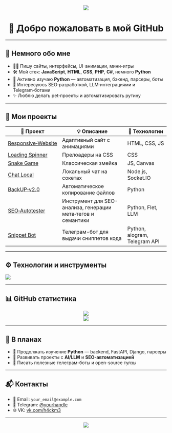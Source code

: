 <p align="center">
  <img src="https://capsule-render.vercel.app/api?type=waving&color=gradient&height=100&section=footer"/>
</p>

<h1 align="center">👋 Добро пожаловать в мой GitHub</h1>

---

## 🧠 Немного обо мне

- 👨‍💻 Пишу сайты, интерфейсы, UI-анимации, мини-игры
- 🛠 Мой стек: **JavaScript**, **HTML**, **CSS**, **PHP**, **C#**, немного **Python**
- 🧪 Активно изучаю **Python** — автоматизация, бэкенд, парсеры, боты
- 🚀 Интересуюсь SEO‑разработкой, LLM‑интеграциями и Telegram‑ботами
- ✨ Люблю делать pet‑проекты и автоматизировать рутину

---

## 📌 Мои проекты

| 🧪 Проект | 💡 Описание | 🧰 Технологии |
|----------|-------------|---------------|
| [Responsive‑Website](https://github.com/H4ckMM3/Responsive-website) | Адаптивный сайт с анимациями | HTML, CSS, JS |
| [Loading Spinner](https://github.com/H4ckMM3/Loading-spinner) | Прелоадеры на CSS | CSS |
| [Snake Game](https://github.com/H4ckMM3/Snake-Game) | Классическая змейка | JS, Canvas |
| [Chat Local](https://github.com/H4ckMM3/chat-local) | Локальный чат на сокетах | Node.js, Socket.IO |
| [BackUP‑v2.0](https://github.com/H4ckMM3/BackUP-v1.0) | Автоматическое копирование файлов | Python |
| [SEO‑Autotester](https://github.com/H4ckMM3/SEO-Autotester) | Инструмент для SEO-анализа, генерации мета‑тегов и семантики | Python, Flet, LLM |
| [Snippet Bot](https://github.com/H4ckMM3/Snippet-Bot) | Телеграм-бот для выдачи сниппетов кода | Python, aiogram, Telegram API |

---

## ⚙️ Технологии и инструменты

<p align="left">
  <img src="https://skillicons.dev/icons?i=js,html,css,python,php,cs,nodejs,git,github,vscode" />
</p>

---

## 📊 GitHub статистика

<p align="center">
  <img src="https://github-readme-stats.vercel.app/api?username=H4ckMM3&show_icons=true&theme=radical" />
  <br />
  <img src="https://github-readme-streak-stats.herokuapp.com?user=H4ckMM3&theme=radical" />
</p>

---

## 🔮 В планах

- 🐍 Продолжать изучение **Python** — backend, FastAPI, Django, парсеры
- 🤖 Развивать проекты с **AI/LLM** и **SEO-автоматизацией**
- 🚀 Писать полезные телеграм-боты и open-source тулзы

---

## 📬 Контакты

- 📧 Email: `your_email@example.com`
- 💬 Telegram: [@yourhandle](@GyaruDev)
- 🌐 VK: [vk.com/h4ckm3](https://vk.com/h4ckm3)

---

<p align="center">
  <img src="https://capsule-render.vercel.app/api?type=waving&color=gradient&height=100&section=footer"/>
</p>
